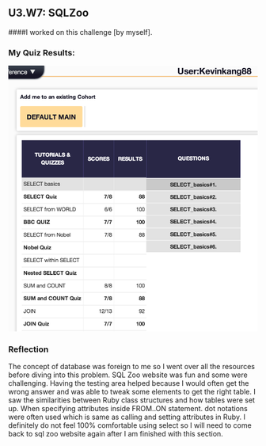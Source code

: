## U3.W7: SQLZoo

####I worked on this challenge [by myself].



### My Quiz Results:
<!-- Include the link to your image (saved in the imgs folder) to display it inline. -->
![Quiz Result](/week_7/imgs/sqlzoo_quiz.jpg)






### Reflection

The concept of database was foreign to me so I went over all the resources before diving into this problem. SQL Zoo website was fun and some were challenging. Having the testing area helped because I would often get the wrong answer and was able to tweak some elements to get the right table. I saw the similarities between Ruby class structures and how tables were set up. When specifying attributes inside FROM..ON statement. dot notations were often used which is same as calling and setting attributes in Ruby. I definitely do not feel 100% comfortable using select so I will need to come back to sql zoo website again after I am finished with this section.
